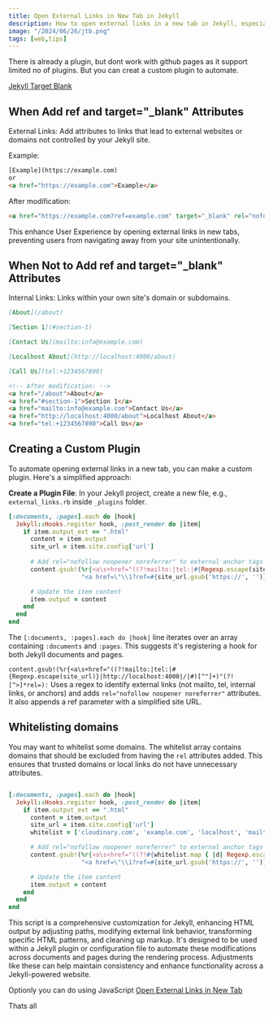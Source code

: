 ```yaml
---
title: Open External Links in New Tab in Jekyll
description: How to open external links in a new tab in Jekyll, especially when GitHub Pages restricts certain plugins.
image: "/2024/06/26/jtb.png"
tags: [web,tips]
---
```



There is already a plugin, but dont work with github pages as it support limited no of plugins. But you can creat a custom plugin to automate.


[Jekyll Target Blank](https://github.com/keithmifsud/jekyll-target-blank)
 

## When Add ref and target="_blank" Attributes

External Links: Add attributes to links that lead to external websites or domains not controlled by your Jekyll site.

Example:

```html
[Example](https://example.com) 
or
<a href="https://example.com">Example</a>
```

After modification:

```html 
<a href="https://example.com?ref=example.com" target="_blank" rel="nofollow noopener noreferrer">Example</a>

```

This enhance User Experience by opening external links in new tabs, preventing users from navigating away from your site unintentionally.

 

## When Not to Add ref and target="_blank" Attributes 

Internal Links: Links within your own site's domain or subdomains.

```md
[About](/about)

[Section 1](#section-1)

[Contact Us](mailto:info@example.com)

[Localhost About](http://localhost:4000/about)

[Call Us](tel:+1234567890)

```

```html
<!-- After modification: -->
<a href="/about">About</a>
<a href="#section-1">Section 1</a>
<a href="mailto:info@example.com">Contact Us</a>
<a href="http://localhost:4000/about">Localhost About</a>
<a href="tel:+1234567890">Call Us</a>
```
 

## Creating a Custom Plugin

To automate opening external links in a new tab, you can make a custom plugin. Here's a simplified approach:

 **Create a Plugin File**: In your Jekyll project, create a new file, e.g., `external_links.rb` inside `_plugins` folder.

```ruby
[:documents, :pages].each do |hook|
  Jekyll::Hooks.register hook, :post_render do |item|
    if item.output_ext == ".html"
      content = item.output
      site_url = item.site.config['url']
      
      # Add rel="nofollow noopener noreferrer" to external anchor tags and ref parameter
      content.gsub!(%r{<a\s+href="((?!mailto:|tel:|#{Regexp.escape(site_url)}|http://localhost:4000|/|#)[^"]+)"(?![^>]*rel=)}, 
                    "<a href=\"\\1?ref=#{site_url.gsub('https://', '')}\" target=\"_blank\" rel=\"nofollow noopener noreferrer\"")

      # Update the item content
      item.output = content
    end
  end
end 

``` 

The `[:documents, :pages].each do |hook|` line iterates over an array containing `:documents` and `:pages`. This suggests it's registering a hook for both Jekyll documents and pages.


`content.gsub!(%r{<a\s+href="((?!mailto:|tel:|#{Regexp.escape(site_url)}|http://localhost:4000|/|#)[^"]+)"(?![^>]*rel=):` Uses a regex to identify external links (not mailto, tel, internal links, or anchors) and adds `rel="nofollow noopener noreferrer"` attributes. It also appends a ref parameter with a simplified site URL.


## Whitelisting domains

You may want to whitelist some domains. The whitelist array contains domains that should be excluded from having the `rel` attributes added. This ensures that trusted domains or local links do not have unnecessary attributes.

```ruby

[:documents, :pages].each do |hook|
  Jekyll::Hooks.register hook, :post_render do |item|
    if item.output_ext == ".html"
      content = item.output
      site_url = item.site.config['url']
      whitelist = ['cloudinary.com', 'example.com', 'localhost', 'mailto:', 'tel:']  # whitelist domains

      # Add rel="nofollow noopener noreferrer" to external anchor tags and ref parameter
      content.gsub!(%r{<a\s+href="((?!#{whitelist.map { |d| Regexp.escape(d) }.join('|')})[^"]+)"(?![^>]*rel=)}, 
                    "<a href=\"\\1?ref=#{site_url.gsub('https://', '')}\" target=\"_blank\" rel=\"nofollow noopener noreferrer\"")

      # Update the item content
      item.output = content
    end
  end
end

``` 

This script is a comprehensive customization for Jekyll, enhancing HTML output by adjusting paths, modifying external link behavior, transforming specific HTML patterns, and cleaning up markup. It's designed to be used within a Jekyll plugin or configuration file to automate these modifications across documents and pages during the rendering process. Adjustments like these can help maintain consistency and enhance functionality across a Jekyll-powered website.  


Optionly you can do using JavaScript [Open External Links in New Tab](/open-external-links-in-new-tab)

Thats all